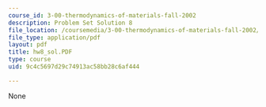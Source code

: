 ```yaml
---
course_id: 3-00-thermodynamics-of-materials-fall-2002
description: Problem Set Solution 8
file_location: /coursemedia/3-00-thermodynamics-of-materials-fall-2002/9c4c5697d29c74913ac58bb28c6af444_hw8_sol.PDF
file_type: application/pdf
layout: pdf
title: hw8_sol.PDF
type: course
uid: 9c4c5697d29c74913ac58bb28c6af444

---
```

None
